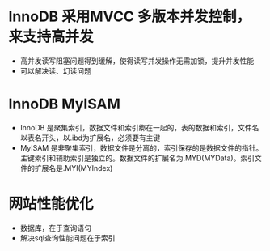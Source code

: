 # InnoDB 采用MVCC 多版本并发控制，来支持高并发
- 高并发读写阻塞问题得到缓解，使得读写并发操作无需加锁，提升并发性能
- 可以解决读、幻读问题

# InnoDB MyISAM
- InnoDB 是聚集索引，数据文件和索引绑在一起的，表的数据和索引，文件名以表名开头，以.ibd为扩展名，必须要有主键
- MyISAM 是非聚集索引，数据文件是分离的，索引保存的是数据文件的指针。主键索引和辅助索引是独立的。数据文件的扩展名为.MYD(MYData)。索引文件的扩展名是.MYI(MYIndex)

# 网站性能优化
- 数据库，在于查询语句
- 解决sql查询性能问题在于索引